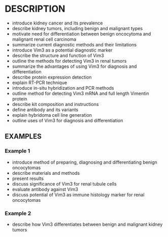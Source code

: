 # DESCRIPTION

- introduce kidney cancer and its prevalence
- describe kidney tumors, including benign and malignant types
- motivate need for differentiation between benign oncocytoma and malignant renal cell carcinoma
- summarize current diagnostic methods and their limitations
- introduce Vim3 as a potential diagnostic marker
- describe the structure and function of Vim3
- outline the methods for detecting Vim3 in renal tumors
- summarize the advantages of using Vim3 for diagnosis and differentiation
- describe protein expression detection
- explain RT-PCR technique
- introduce in-situ hybridization and PCR methods
- outline method for detecting Vim3 mRNA and full length Vimentin protein
- describe kit composition and instructions
- define antibody and its variants
- explain hybridoma cell line generation
- outline uses of Vim3 for diagnosis and differentiation

## EXAMPLES

### Example 1

- introduce method of preparing, diagnosing and differentiating benign oncocytomas
- describe materials and methods
- present results
- discuss significance of Vim3 for renal tubule cells
- evaluate antibody against Vim3
- discuss potential of Vim3 as immune histology marker for renal oncocytomas

### Example 2

- describe how Vim3 differentiates between benign and malignant kidney tumors

